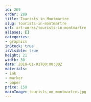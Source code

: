 ```yaml
---
id: 269
order: 289
title: Тourists in Montmartre
slug: тourists-in-montmartre
url: art-works/тourists-in-montmartre
aliases: []
categories:
- graphics
inStock: true
isVisible: true
height: 21
width: 30
date: 2018-01-01T00:00:00Z
materials:
- ink
- marker
- paper
price: 150
mainImage: tourists_on_montmartre.jpg
---
```

